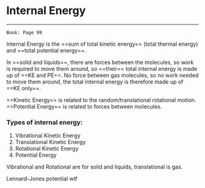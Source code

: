 # Internal Energy
---
```ad-Resources
Book: Page 99
```

Internal Energy is the ==sum of total kinetic energy== (total thermal energy) and ==total potential energy==.

In ==solid and liquids==, there are forces between the molecules, so work is required to move them around, so ==their== total internal energy is made up of ==KE and PE==. No force between gas molecules, so no work needed to move them around, the total internal energy is therefore made up of ==KE only==.

==Kinetic Energy== is related to the random/translational rotational motion.
==Potential Energy== is related to forces between molecules.

### Types of internal energy: 
1. Vibrational Kinetic Energy
2. Translational Kinetic Energy
3. Rotational Kinetic Energy
4. Potential Energy

Vibrational and Rotational are for solid and liquids, translational is gas.

Lennard-Jones potential wtf